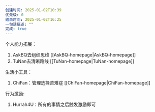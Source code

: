 ```yaml
---
创建时间: 2025-01-02T10:39
优先级: 0
结束时间: 2025-01-02T16:25
一句话描述: ""
完成: true
---
```


个人能力拓展：
1. AskBQ去组织思维 [[AskBQ-homepage|AskBQ-homepage]]
2. TuNan去清晰路线 [[TuNan-homepage|TuNan-homepage]]

生活小工具：
1. ChiFan：管理选择苦难症 [[ChiFan-homepage|ChiFan-homepage]]

行为激励:
1. Hurrah4U：所有的事情之后触发激励即可